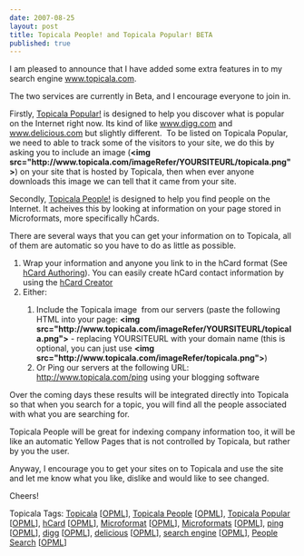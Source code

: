 ```yaml
--- 
date: 2007-08-25
layout: post
title: Topicala People! and Topicala Popular! BETA
published: true
---
```

<p>I am pleased to announce that I have added some extra features in to my search engine <a href="http://www.topicala.com">www.topicala.com</a>.</p> <p>The two services are currently in Beta, and I encourage everyone to join in.</p> <p>Firstly, <a href="http://www.topicala.com/popular/" title="Topialca Popular">Topicala Popular!</a> is designed to help you discover what is popular on the Internet right now. Its kind of like <a href="http://www.digg.com">www.digg.com</a> and <a href="http://www.delicious.com">www.delicious.com</a> but slightly different.  To be listed on Topicala Popular, we need to able to track some of the visitors to your site, we do this by asking you to include an image (<strong>&lt;img src="http://www.topicala.com/imageRefer/YOURSITEURL/topicala.png"&gt;</strong>) on your site that is hosted by Topicala, then when ever anyone downloads this image we can tell that it came from your site.</p> <p>Secondly, <a href="http://www.topicala.com/people" title="People Search Engine">Topicala People!</a> is designed to help you find people on the Internet. It acheives this by looking at information on your page stored in Microformats, more specifically hCards.</p> <p>There are several ways that you can get your information on to Topicala, all of them are automatic so you have to do as little as possible.</p> <ol> <li>Wrap your information and anyone you link to in the hCard format (See <a href="http://microformats.org/wiki/hcard-authoring" title="http://microformats.org/wiki/hcard-authoring">hCard Authoring</a>). You can easily create hCard contact information by using the <a href="http://microformats.org/code/hcard/creator" title="http://microformats.org/code/hcard/creator">hCard Creator</a>
</li> <li>Either:</li> <ol> <li>Include the Topicala image  from our servers (paste the following HTML into your page: <strong>&lt;img src="http://www.topicala.com/imageRefer/YOURSITEURL/topicala.png"&gt;</strong> - replacing YOURSITEURL with your domain name (this is optional, you can just use <strong>&lt;img src="http://www.topicala.com/imageRefer/topicala.png"&gt;</strong>)</li> <li>Or Ping our servers at the following URL: <a href="http://www.topicala.com/ping">http://www.topicala.com/ping</a> using your blogging software</li>
</ol>
</ol> <p>Over the coming days these results will be integrated directly into Topicala so that when you search for a topic, you will find all the people associated with what you are searching for.</p> <p>Topicala People will be great for indexing company information too, it will be like an automatic Yellow Pages that is not controlled by Topicala, but rather by you the user.</p> <p>Anyway, I encourage you to get your sites on to Topicala and use the site and let me know what you like, dislike and would like to see changed.</p> <p>Cheers!</p> <div class="wlWriterSmartContent" style="padding-right: 0px; display: inline; padding-left: 0px; padding-bottom: 0px; margin: 0px; padding-top: 0px;">Topicala Tags: <a href="http://www.topicala.com/tag/Topicala" rel="tag">Topicala</a> [<a href="http://www.topicala.com/opml/Topicala.opml">OPML</a>], <a href="http://www.topicala.com/tag/Topicala%20People" rel="tag">Topicala People</a> [<a href="http://www.topicala.com/opml/Topicala%20People.opml">OPML</a>], <a href="http://www.topicala.com/tag/Topicala%20Popular" rel="tag">Topicala Popular</a> [<a href="http://www.topicala.com/opml/Topicala%20Popular.opml">OPML</a>], <a href="http://www.topicala.com/tag/hCard" rel="tag">hCard</a> [<a href="http://www.topicala.com/opml/hCard.opml">OPML</a>], <a href="http://www.topicala.com/tag/Microformat" rel="tag">Microformat</a> [<a href="http://www.topicala.com/opml/Microformat.opml">OPML</a>], <a href="http://www.topicala.com/tag/Microformats" rel="tag">Microformats</a> [<a href="http://www.topicala.com/opml/Microformats.opml">OPML</a>], <a href="http://www.topicala.com/tag/ping" rel="tag">ping</a> [<a href="http://www.topicala.com/opml/ping.opml">OPML</a>], <a href="http://www.topicala.com/tag/digg" rel="tag">digg</a> [<a href="http://www.topicala.com/opml/digg.opml">OPML</a>], <a href="http://www.topicala.com/tag/delicious" rel="tag">delicious</a> [<a href="http://www.topicala.com/opml/delicious.opml">OPML</a>], <a href="http://www.topicala.com/tag/search%20engine" rel="tag">search engine</a> [<a href="http://www.topicala.com/opml/search%20engine.opml">OPML</a>], <a href="http://www.topicala.com/tag/People%20Search" rel="tag">People Search</a> [<a href="http://www.topicala.com/opml/People%20Search.opml">OPML</a>]</div><div class="blogger-post-footer"><img class="posterous_download_image" src="https://blogger.googleusercontent.com/tracker/8109338-2001069576511209405?l=www.kinlan.co.uk%2Findex.html" height="1" alt="" width="1" /></div>
